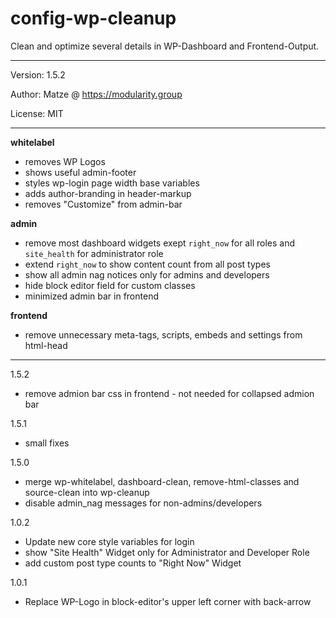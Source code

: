 # config-wp-cleanup

Clean and optimize several details in WP-Dashboard and Frontend-Output.

---

Version: 1.5.2

Author: Matze @ https://modularity.group

License: MIT

---

**whitelabel**
- removes WP Logos
- shows useful admin-footer
- styles wp-login page width base variables
- adds author-branding in header-markup
- removes "Customize" from admin-bar

**admin**
- remove most dashboard widgets exept `right_now` for all roles and `site_health` for administrator role
- extend `right_now` to show content count from all post types
- show all admin nag notices only for admins and developers
- hide block editor field for custom classes
- minimized admin bar in frontend

**frontend**
- remove unnecessary meta-tags, scripts, embeds and settings from html-head

---

1.5.2 
- remove admion bar css in frontend - not needed for collapsed admion bar

1.5.1
- small fixes

1.5.0 
- merge wp-whitelabel, dashboard-clean, remove-html-classes and source-clean into wp-cleanup
- disable admin_nag messages for non-admins/developers

1.0.2
- Update new core style variables for login
- show "Site Health" Widget only for Administrator and Developer Role
- add custom post type counts to "Right Now" Widget 

1.0.1
- Replace WP-Logo in block-editor's upper left corner with back-arrow 

